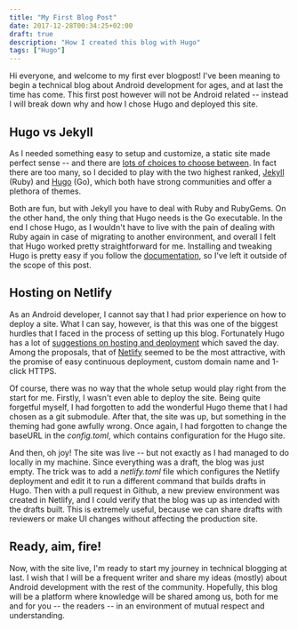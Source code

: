 ```yaml
---
title: "My First Blog Post"
date: 2017-12-28T00:34:25+02:00
draft: true
description: "How I created this blog with Hugo"
tags: ["Hugo"]
---
```


Hi everyone, and welcome to my first ever blogpost! I've been meaning to begin a technical blog about Android development for ages, and at last the time has come. This first post however will not be Android related -- instead I will break down why and how I chose Hugo and deployed this site.

## Hugo vs Jekyll
As I needed something easy to setup and customize, a static site made perfect sense -- and there are [lots of choices to choose between](https://www.staticgen.com/). In fact there are too many, so I decided to play with the two highest ranked, [Jekyll](https://jekyllrb.com/) (Ruby) and [Hugo](http://gohugo.io/) (Go), which both have strong communities and offer a plethora of themes.

Both are fun, but with Jekyll you have to deal with Ruby and RubyGems. On the other hand, the only thing that Hugo needs is the Go executable. In the end I chose Hugo, as I wouldn't have to live with the pain of dealing with Ruby again in case of migrating to another environment, and overall I felt that Hugo worked pretty straightforward for me. Installing and tweaking Hugo is pretty easy if you follow the [documentation](http://gohugo.io/getting-started/), so I've left it outside of the scope of this post.

## Hosting on Netlify
As an Android developer, I cannot say that I had prior experience on how to deploy a site. What I can say, however, is that this was one of the biggest hurdles that I faced in the process of setting up this blog. Fortunately Hugo has a lot of [suggestions on hosting and deployment](https://gohugo.io/hosting-and-deployment/) which saved the day. Among the proposals, that of [Netlify](https://www.netlify.com/) seemed to be the most attractive, with the promise of easy continuous deployment, custom domain name and 1-click HTTPS.

Of course, there was no way that the whole setup would play right from the start for me. Firstly, I wasn't even able to deploy the site. Being quite forgetful myself, I had forgotten to add the wonderful Hugo theme that I had chosen as a git submodule. After that, the site was up, but something in the theming had gone awfully wrong. Once again, I had forgotten to change the baseURL in the *config.toml*, which contains configuration for the Hugo site.

And then, oh joy! The site was live -- but not exactly as I had managed to do locally in my machine. Since everything was a draft, the blog was just empty. The trick was to add a *netlify.toml* file which configures the Netlify deployment and edit it to run a different command that builds drafts in Hugo. Then with a pull request in Github, a new preview environment was created in Netlify, and I could verify that the blog was up as intended with the drafts built. This is extremely useful, because we can share drafts with reviewers or make UI changes without affecting the production site.

## Ready, aim, fire!
Now, with the site live, I'm ready to start my journey in technical blogging at last. I wish that I will be a frequent writer and share my ideas (mostly) about Android development with the rest of the community. Hopefully, this blog will be a platform where knowledge will be shared among us, both for me and for you -- the readers -- in an environment of mutual respect and understanding.
